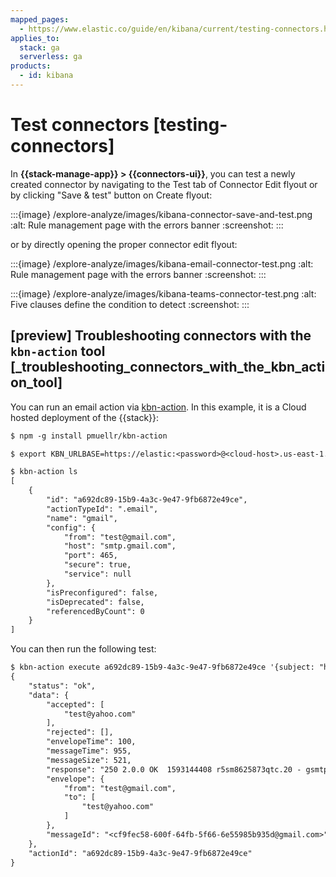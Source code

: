 ```yaml
---
mapped_pages:
  - https://www.elastic.co/guide/en/kibana/current/testing-connectors.html
applies_to:
  stack: ga
  serverless: ga
products:
  - id: kibana
---
```


# Test connectors [testing-connectors]

In **{{stack-manage-app}} > {{connectors-ui}}**, you can test a newly created connector by navigating to the Test tab of Connector Edit flyout or by clicking "Save & test" button on Create flyout:

:::{image} /explore-analyze/images/kibana-connector-save-and-test.png
:alt: Rule management page with the errors banner
:screenshot:
:::

or by directly opening the proper connector edit flyout:

:::{image} /explore-analyze/images/kibana-email-connector-test.png
:alt: Rule management page with the errors banner
:screenshot:
:::

:::{image} /explore-analyze/images/kibana-teams-connector-test.png
:alt: Five clauses define the condition to detect
:screenshot:
:::

## [preview] Troubleshooting connectors with the `kbn-action` tool [_troubleshooting_connectors_with_the_kbn_action_tool]

You can run an email action via [kbn-action](https://github.com/pmuellr/kbn-action). In this example, it is a Cloud hosted deployment of the {{stack}}:

```txt
$ npm -g install pmuellr/kbn-action

$ export KBN_URLBASE=https://elastic:<password>@<cloud-host>.us-east-1.aws.found.io:9243

$ kbn-action ls
[
    {
        "id": "a692dc89-15b9-4a3c-9e47-9fb6872e49ce",
        "actionTypeId": ".email",
        "name": "gmail",
        "config": {
            "from": "test@gmail.com",
            "host": "smtp.gmail.com",
            "port": 465,
            "secure": true,
            "service": null
        },
        "isPreconfigured": false,
        "isDeprecated": false,
        "referencedByCount": 0
    }
]
```

You can then run the following test:

```txt
$ kbn-action execute a692dc89-15b9-4a3c-9e47-9fb6872e49ce '{subject: "hallo", message: "hallo!", to:["test@yahoo.com"]}'
{
    "status": "ok",
    "data": {
        "accepted": [
            "test@yahoo.com"
        ],
        "rejected": [],
        "envelopeTime": 100,
        "messageTime": 955,
        "messageSize": 521,
        "response": "250 2.0.0 OK  1593144408 r5sm8625873qtc.20 - gsmtp",
        "envelope": {
            "from": "test@gmail.com",
            "to": [
                "test@yahoo.com"
            ]
        },
        "messageId": "<cf9fec58-600f-64fb-5f66-6e55985b935d@gmail.com>"
    },
    "actionId": "a692dc89-15b9-4a3c-9e47-9fb6872e49ce"
}
```
